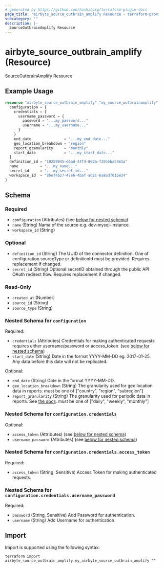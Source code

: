 ```yaml
---
# generated by https://github.com/hashicorp/terraform-plugin-docs
page_title: "airbyte_source_outbrain_amplify Resource - terraform-provider-airbyte"
subcategory: ""
description: |-
  SourceOutbrainAmplify Resource
---
```


# airbyte_source_outbrain_amplify (Resource)

SourceOutbrainAmplify Resource

## Example Usage

```terraform
resource "airbyte_source_outbrain_amplify" "my_source_outbrainamplify" {
  configuration = {
    credentials = {
      username_password = {
        password = "...my_password..."
        username = "...my_username..."
      }
    }
    end_date               = "...my_end_date..."
    geo_location_breakdown = "region"
    report_granularity     = "monthly"
    start_date             = "...my_start_date..."
  }
  definition_id = "10259945-d6ad-44fd-802a-f39a5ba64e1a"
  name          = "...my_name..."
  secret_id     = "...my_secret_id..."
  workspace_id  = "0bef4627-47e6-4baf-ad2c-6a8adf015e34"
}
```

<!-- schema generated by tfplugindocs -->
## Schema

### Required

- `configuration` (Attributes) (see [below for nested schema](#nestedatt--configuration))
- `name` (String) Name of the source e.g. dev-mysql-instance.
- `workspace_id` (String)

### Optional

- `definition_id` (String) The UUID of the connector definition. One of configuration.sourceType or definitionId must be provided. Requires replacement if changed.
- `secret_id` (String) Optional secretID obtained through the public API OAuth redirect flow. Requires replacement if changed.

### Read-Only

- `created_at` (Number)
- `source_id` (String)
- `source_type` (String)

<a id="nestedatt--configuration"></a>
### Nested Schema for `configuration`

Required:

- `credentials` (Attributes) Credentials for making authenticated requests requires either username/password or access_token. (see [below for nested schema](#nestedatt--configuration--credentials))
- `start_date` (String) Date in the format YYYY-MM-DD eg. 2017-01-25. Any data before this date will not be replicated.

Optional:

- `end_date` (String) Date in the format YYYY-MM-DD.
- `geo_location_breakdown` (String) The granularity used for geo location data in reports. must be one of ["country", "region", "subregion"]
- `report_granularity` (String) The granularity used for periodic data in reports. See <a href="https://amplifyv01.docs.apiary.io/#reference/performance-reporting/periodic/retrieve-performance-statistics-for-all-marketer-campaigns-by-periodic-breakdown">the docs</a>. must be one of ["daily", "weekly", "monthly"]

<a id="nestedatt--configuration--credentials"></a>
### Nested Schema for `configuration.credentials`

Optional:

- `access_token` (Attributes) (see [below for nested schema](#nestedatt--configuration--credentials--access_token))
- `username_password` (Attributes) (see [below for nested schema](#nestedatt--configuration--credentials--username_password))

<a id="nestedatt--configuration--credentials--access_token"></a>
### Nested Schema for `configuration.credentials.access_token`

Required:

- `access_token` (String, Sensitive) Access Token for making authenticated requests.


<a id="nestedatt--configuration--credentials--username_password"></a>
### Nested Schema for `configuration.credentials.username_password`

Required:

- `password` (String, Sensitive) Add Password for authentication.
- `username` (String) Add Username for authentication.

## Import

Import is supported using the following syntax:

```shell
terraform import airbyte_source_outbrain_amplify.my_airbyte_source_outbrain_amplify ""
```
